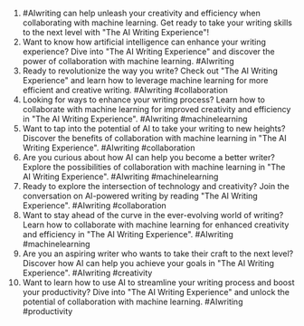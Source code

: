 1. #AIwriting can help unleash your creativity and efficiency when collaborating with machine learning. Get ready to take your writing skills to the next level with "The AI Writing Experience"!
2. Want to know how artificial intelligence can enhance your writing experience? Dive into "The AI Writing Experience" and discover the power of collaboration with machine learning. #AIwriting
3. Ready to revolutionize the way you write? Check out "The AI Writing Experience" and learn how to leverage machine learning for more efficient and creative writing. #AIwriting #collaboration
4. Looking for ways to enhance your writing process? Learn how to collaborate with machine learning for improved creativity and efficiency in "The AI Writing Experience". #AIwriting #machinelearning
5. Want to tap into the potential of AI to take your writing to new heights? Discover the benefits of collaboration with machine learning in "The AI Writing Experience". #AIwriting #collaboration
6. Are you curious about how AI can help you become a better writer? Explore the possibilities of collaboration with machine learning in "The AI Writing Experience". #AIwriting #machinelearning
7. Ready to explore the intersection of technology and creativity? Join the conversation on AI-powered writing by reading "The AI Writing Experience". #AIwriting #collaboration
8. Want to stay ahead of the curve in the ever-evolving world of writing? Learn how to collaborate with machine learning for enhanced creativity and efficiency in "The AI Writing Experience". #AIwriting #machinelearning
9. Are you an aspiring writer who wants to take their craft to the next level? Discover how AI can help you achieve your goals in "The AI Writing Experience". #AIwriting #creativity
10. Want to learn how to use AI to streamline your writing process and boost your productivity? Dive into "The AI Writing Experience" and unlock the potential of collaboration with machine learning. #AIwriting #productivity
